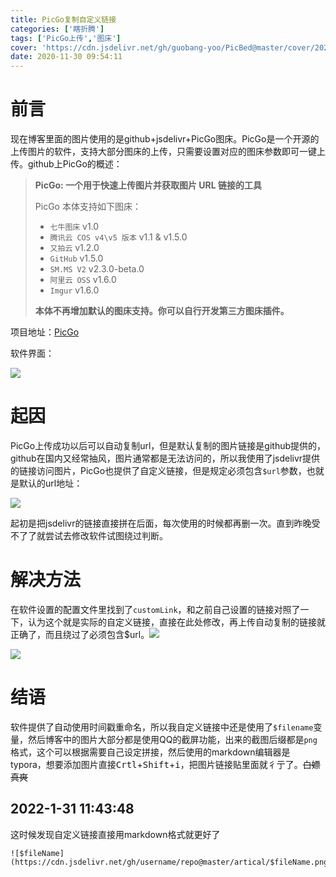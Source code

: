 ```yaml
---
title: PicGo复制自定义链接
categories: ['瞎折腾']
tags: ['PicGo上传','图床']
cover: 'https://cdn.jsdelivr.net/gh/guobang-yoo/PicBed@master/cover/20201116160027.jpg'
date: 2020-11-30 09:54:11
---
```



# 前言

现在博客里面的图片使用的是github+jsdelivr+PicGo图床。PicGo是一个开源的上传图片的软件，支持大部分图床的上传，只需要设置对应的图床参数即可一键上传。github上PicGo的概述：

> **PicGo: 一个用于快速上传图片并获取图片 URL 链接的工具**
>
> PicGo 本体支持如下图床：
>
> - `七牛图床` v1.0
> - `腾讯云 COS v4\v5 版本` v1.1 & v1.5.0
> - `又拍云` v1.2.0
> - `GitHub` v1.5.0
> - `SM.MS V2` v2.3.0-beta.0
> - `阿里云 OSS` v1.6.0
> - `Imgur` v1.6.0
>
> **本体不再增加默认的图床支持。你可以自行开发第三方图床插件。**

项目地址：[PicGo](https://github.com/Molunerfinn/PicGo)

软件界面：

![](https://cdn.jsdelivr.net/gh/guobang-yoo/PicBed@master/artical/20201130095609.png)

# 起因

PicGo上传成功以后可以自动复制url，但是默认复制的图片链接是github提供的，github在国内又经常抽风，图片通常都是无法访问的，所以我使用了jsdelivr提供的链接访问图片，PicGo也提供了自定义链接，但是规定必须包含`$url`参数，也就是默认的url地址：

![](https://cdn.jsdelivr.net/gh/guobang-yoo/PicBed@master/artical/20201130093835.png)

起初是把jsdelivr的链接直接拼在后面，每次使用的时候都再删一次。直到昨晚受不了了就尝试去修改软件试图绕过判断。

# 解决方法

在软件设置的配置文件里找到了`customLink`，和之前自己设置的链接对照了一下，认为这个就是实际的自定义链接，直接在此处修改，再上传自动复制的链接就正确了，而且绕过了必须包含$url。![](https://cdn.jsdelivr.net/gh/guobang-yoo/PicBed@master/artical/20201130094455.png)

![](https://cdn.jsdelivr.net/gh/guobang-yoo/PicBed@master/artical/20201130094651.png)

# 结语

软件提供了自动使用时间戳重命名，所以我自定义链接中还是使用了`$filename`变量，然后博客中的图片大部分都是使用QQ的截屏功能，出来的截图后缀都是`png`格式，这个可以根据需要自己设定拼接，然后使用的markdown编辑器是typora，想要添加图片直接<kbd>Crtl</kbd>+<kbd>Shift</kbd>+<kbd>i</kbd>，把图片链接贴里面就彳亍了。<span class='heimu'>~~白嫖真爽~~</span>

## 2022-1-31 11:43:48

这时候发现自定义链接直接用markdown格式就更好了

```other
![$fileName](https://cdn.jsdelivr.net/gh/username/repo@master/artical/$fileName.png)
```

